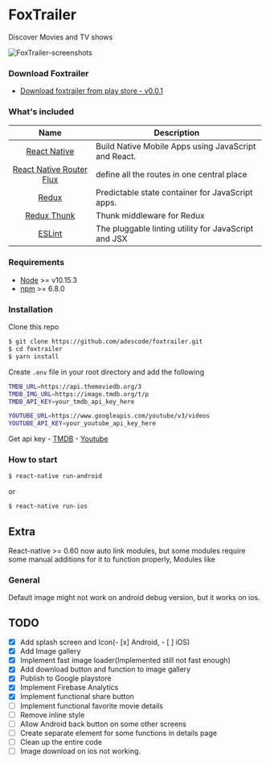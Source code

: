 # FoxTrailer

Discover Movies and TV shows


![FoxTrailer-screenshots](https://firebasestorage.googleapis.com/v0/b/lovemate-5fd27.appspot.com/o/Screenshot_20191004-161929.png?alt=media&token=a5a725bc-1f55-40b9-8e25-376d5272ab10)


### Download Foxtrailer

- [Download foxtrailer from play store - v0.0.1](https://play.google.com/store/apps/details?id=com.foxtrailer)

### What's included

|                                      Name                                      | Description                                          |
| :----------------------------------------------------------------------------: | ---------------------------------------------------- |
|    [React Native](http://facebook.github.io/react-native/releases/0.61.2/)     | Build Native Mobile Apps using JavaScript and React. |
| [React Native Router Flux](https://github.com/aksonov/react-native-router-flux) | define all the routes in one central place           |
|                          [Redux](https://nodejs.org/)                          | Predictable state container for JavaScript apps.     |
|             [Redux Thunk](https://github.com/gaearon/redux-thunk)              | Thunk middleware for Redux                           |
|                          [ESLint](http://eslint.org/)                          | The pluggable linting utility for JavaScript and JSX |

### Requirements

- [Node](https://nodejs.org/) >= v10.15.3
- [npm](https://npmjs.com) >= 6.8.0

### Installation

Clone this repo

```sh
$ git clone https://github.com/adescode/foxtrailer.git
$ cd foxtrailer
$ yarn install
```

Create `.env` file in your root directory and add the following

```sh
TMDB_URL=https://api.themoviedb.org/3
TMDB_IMG_URL=https://image.tmdb.org/t/p
TMDB_API_KEY=your_tmdb_api_key_here

YOUTUBE_URL=https://www.googleapis.com/youtube/v3/videos
YOUTUBE_API_KEY=your_youtube_api_key_here

```

Get api key -
[TMDB](https://www.themoviedb.org/) -
[Youtube](https://console.developers.google.com)

### How to start

```sh
$ react-native run-android
```

or

```sh
$ react-native run-ios
```

## Extra


React-native >= 0.60 now auto link modules, but some modules require
some manual additions for it to function properly, Modules like

### General
Default image might not work on android debug version, but it works on ios.

## TODO

- [x] Add splash screen and Icon(- [x] Android, - [ ] iOS)
- [x] Add Image gallery
- [x] Implement fast image loader(Implemented still not fast enough)
- [x] Add download button and function to image gallery
- [x] Publish to Google playstore
- [x] Implement Firebase Analytics
- [x] Implement functional share button 
- [ ] Implement functional favorite movie details
- [ ] Remove inline style
- [ ] Allow Android back button on some other screens
- [ ] Create separate element for some functions in details page
- [ ] Clean up the entire code
- [ ] Image download on ios not working.
